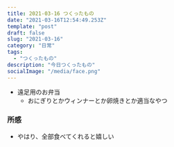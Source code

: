 ```yaml
---
title: 2021-03-16 つくったもの
date: "2021-03-16T12:54:49.253Z"
template: "post"
draft: false
slug: "2021-03-16"
category: "日常"
tags:
  - "つくったもの"
description: "今日つくったもの"
socialImage: "/media/face.png"
---
```


- 遠足用のお弁当
  - おにぎりとかウィンナーとか卵焼きとか適当なやつ

### 所感
- やはり、全部食べてくれると嬉しい
